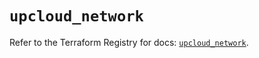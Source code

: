 # `upcloud_network`

Refer to the Terraform Registry for docs: [`upcloud_network`](https://registry.terraform.io/providers/upcloudltd/upcloud/5.1.1/docs/resources/network).
